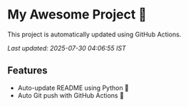 # My Awesome Project 🚀

This project is automatically updated using GitHub Actions.

_Last updated: 2025-07-30 04:06:55 IST_

## Features
- Auto-update README using Python 🐍
- Auto Git push with GitHub Actions 🤖
